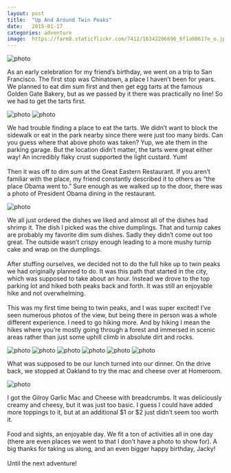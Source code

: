 ```yaml
---
layout: post
title:  "Up And Around Twin Peaks"
date:   2015-01-17
categories: adventure
image:	https://farm8.staticflickr.com/7412/16342206696_6f1a98617e_o.jpg
---
```


<img class="lazy" data-original="https://farm8.staticflickr.com/7431/15748194693_d0597a24b5_o.jpg" alt="photo"/>

As an early celebration for my friend’s birthday, we went on a trip to San Francisco. The first stop was Chinatown, a place I haven’t been for years. We planned to eat dim sum first and then get egg tarts at the famous Golden Gate Bakery, but as we passed by it there was practically no line! So we had to get the tarts first.

<img class="lazy" data-original="https://farm9.staticflickr.com/8605/16342206976_948ed27b1a_o.jpg" alt="photo"/>
<img class="lazy" data-original="https://farm9.staticflickr.com/8635/16367273072_f21348ae80_o.jpg" alt="photo"/>

We had trouble finding a place to eat the tarts. We didn’t want to block the sidewalk or eat in the park nearby since there were just too many birds. Can you guess where that above photo was taken? Yup, we ate them in the parking garage. But the location didn’t matter, the tarts were great either way! An incredibly flaky crust supported the light custard. Yum!<br/><br/>Then it was off to dim sum at the Great Eastern Restaurant. If you aren’t familiar with the place, my friend constantly described it to others as “the place Obama went to.” Sure enough as we walked up to the door, there was a photo of President Obama dining in the restaurant.

<img class="lazy" data-original="https://farm9.staticflickr.com/8645/16182300477_c92261ef5d_o.jpg" alt="photo"/>

We all just ordered the dishes we liked and almost all of the dishes had shrimp it. The dish I picked was the chive dumplings. That and turnip cakes are probably my favorite dim sum dishes. Sadly they didn’t come out too great. The outside wasn’t crispy enough leading to a more mushy turnip cake and wrap on the dumplings.<br/><br/>After stuffing ourselves, we decided not to do the full hike up to twin peaks we had originally planned to do. It was this path that started in the city, which was supposed to take about an hour. Instead we drove to the top parking lot and hiked both peaks back and forth. It was still an enjoyable hike and not overwhelming.<br/><br/>This was my first time being to twin peaks, and I was super excited! I’ve seen numerous photos of the view, but being there in person was a whole different experience. I need to go hiking more. And by hiking I mean the hikes where you’re mostly going through a forest and immersed in scenic areas rather than just some uphill climb in absolute dirt and rocks.

<img class="lazy" data-original="https://farm8.staticflickr.com/7390/16342206766_b6184528d1_o.jpg" alt="photo"/>
<img class="lazy" data-original="https://farm8.staticflickr.com/7299/16366448591_341574a435_o.jpg" alt="photo"/>
<img class="lazy" data-original="https://farm8.staticflickr.com/7412/16342206696_6f1a98617e_o.jpg" alt="photo"/>
<img class="lazy" data-original="https://farm9.staticflickr.com/8665/16366448671_93860bce3c_o.jpg" alt="photo"/>
<img class="lazy" data-original="https://farm8.staticflickr.com/7307/15748194703_e1072119ef_o.jpg" alt="photo"/>
<img class="lazy" data-original="https://farm9.staticflickr.com/8651/15745733854_81a54a88e4_o.jpg" alt="photo"/>

What was supposed to be our lunch turned into our dinner. On the drive back, we stopped at Oakland to try the mac and cheese over at Homeroom.

<img class="lazy" data-original="https://farm8.staticflickr.com/7311/16367273132_fec4ca3774_o.jpg" alt="photo"/>

I got the Gilroy Garlic Mac and Cheese with breadcrumbs. It was deliciously creamy and cheesy, but it was just too basic. I guess I could have added more toppings to it, but at an additional $1 or $2 just didn’t seem too worth it.<br/><br/>
Food and sights, an enjoyable day. We fit a ton of activities all in one day (there are even places we went to that I don’t have a photo to show for). A big thanks for taking us along, and an even bigger happy birthday, Jacky!<br/><br/>
Until the next adventure!